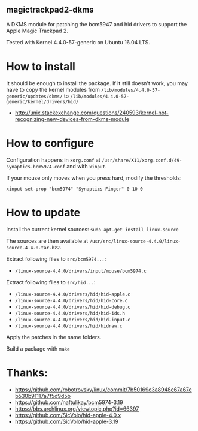 magictrackpad2-dkms
-------------------

A DKMS module for patching the bcm5947 and hid drivers to support the Apple Magic Trackpad 2.

Tested with Kernel 4.4.0-57-generic on Ubuntu 16.04 LTS.

How to install
==============

It should be enough to install the package. If it still doesn't work, you may have to copy the kernel modules from
`/lib/modules/4.4.0-57-generic/updates/dkms/` to `/lib/modules/4.4.0-57-generic/kernel/drivers/hid/`

* http://unix.stackexchange.com/questions/240593/kernel-not-recognizing-new-devices-from-dkms-module


How to configure
================

Configuration happens in `xorg.conf` at 
`/usr/share/X11/xorg.conf.d/49-synaptics-bcm5974.conf` and with `xinput`.

If your mouse only moves when you press hard, modify the thresholds:

`xinput set-prop "bcm5974" "Synaptics Finger" 0 10 0`


How to update
=============

Install the current kernel sources: `sudo apt-get install linux-source`

The sources are then available at `/usr/src/linux-source-4.4.0/linux-source-4.4.0.tar.bz2`.

Extract following files to `src/bcm5974...`:
* `/linux-source-4.4.0/drivers/input/mouse/bcm5974.c`

Extract following files to `src/hid...`:
* `/linux-source-4.4.0/drivers/hid/hid-apple.c`
* `/linux-source-4.4.0/drivers/hid/hid-core.c`
* `/linux-source-4.4.0/drivers/hid/hid-debug.c`
* `/linux-source-4.4.0/drivers/hid/hid-ids.h`
* `/linux-source-4.4.0/drivers/hid/hid-input.c`
* `/linux-source-4.4.0/drivers/hid/hidraw.c`

Apply the patches in the same folders.

Build a package with `make`

Thanks:
=======

* https://github.com/robotrovsky/linux/commit/7b50169c3a8948e67a67eb530b91117a7f5d9d5b
* https://github.com/naftulikay/bcm5974-3.19
* https://bbs.archlinux.org/viewtopic.php?id=66397
* https://github.com/SicVolo/hid-apple-4.0.x
* https://github.com/SicVolo/hid-apple-3.19
